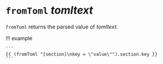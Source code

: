 # `fromToml` *tomltext*

`fromToml` returns the parsed value of *tomltext*.

!!! example

    ```
    {{ (fromToml "[section]\nkey = \"value\"").section.key }}
    ```
